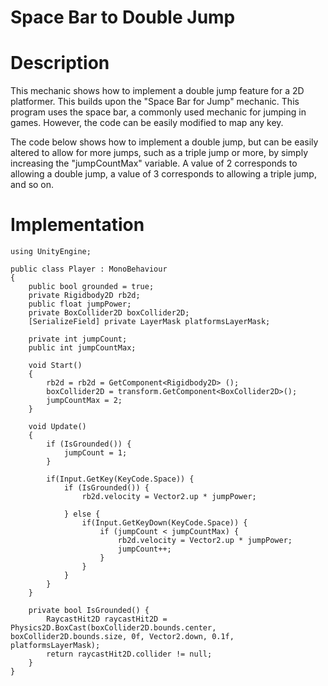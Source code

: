 # Space Bar to Double Jump

# Description
This mechanic shows how to implement a double jump feature for a 2D platformer. This builds upon the
"Space Bar for Jump" mechanic. This program uses the space bar, a commonly used mechanic for jumping
in games. However, the code can be easily modified to map any key. 

The code below shows how to implement a double jump, but can be easily altered to allow for more jumps,
such as a triple jump or more, by simply increasing the "jumpCountMax" variable. A value of 2 corresponds
to allowing a double jump, a value of 3 corresponds to allowing a triple jump, and so on.

# Implementation

    using UnityEngine;

    public class Player : MonoBehaviour
    {
        public bool grounded = true;
        private Rigidbody2D rb2d;
        public float jumpPower;
        private BoxCollider2D boxCollider2D;
        [SerializeField] private LayerMask platformsLayerMask;

        private int jumpCount;
        public int jumpCountMax;

        void Start()
        {
            rb2d = rb2d = GetComponent<Rigidbody2D> ();
            boxCollider2D = transform.GetComponent<BoxCollider2D>();
            jumpCountMax = 2;
        }

        void Update()
        {
            if (IsGrounded()) {
                jumpCount = 1;
            }

            if(Input.GetKey(KeyCode.Space)) {
                if (IsGrounded()) {
                    rb2d.velocity = Vector2.up * jumpPower;

                } else {
                    if(Input.GetKeyDown(KeyCode.Space)) {
                        if (jumpCount < jumpCountMax) {
                            rb2d.velocity = Vector2.up * jumpPower;
                            jumpCount++;
                        }
                    }
                }
            }
        }

        private bool IsGrounded() {
            RaycastHit2D raycastHit2D = Physics2D.BoxCast(boxCollider2D.bounds.center, boxCollider2D.bounds.size, 0f, Vector2.down, 0.1f, platformsLayerMask);
            return raycastHit2D.collider != null;
        }
    }
